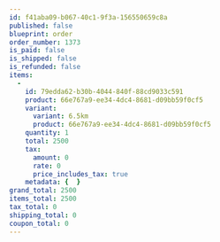 ```yaml
---
id: f41aba09-b067-40c1-9f3a-156550659c8a
published: false
blueprint: order
order_number: 1373
is_paid: false
is_shipped: false
is_refunded: false
items:
  -
    id: 79edda62-b30b-4044-840f-88cd9033c591
    product: 66e767a9-ee34-4dc4-8681-d09bb59f0cf5
    variant:
      variant: 6.5km
      product: 66e767a9-ee34-4dc4-8681-d09bb59f0cf5
    quantity: 1
    total: 2500
    tax:
      amount: 0
      rate: 0
      price_includes_tax: true
    metadata: {  }
grand_total: 2500
items_total: 2500
tax_total: 0
shipping_total: 0
coupon_total: 0
---
```

